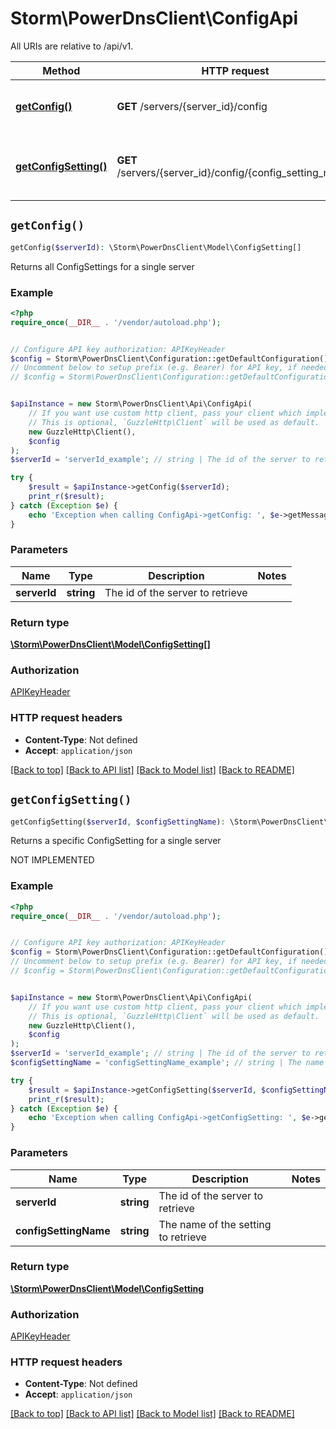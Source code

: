 # Storm\PowerDnsClient\ConfigApi

All URIs are relative to /api/v1.

Method | HTTP request | Description
------------- | ------------- | -------------
[**getConfig()**](ConfigApi.md#getConfig) | **GET** /servers/{server_id}/config | Returns all ConfigSettings for a single server
[**getConfigSetting()**](ConfigApi.md#getConfigSetting) | **GET** /servers/{server_id}/config/{config_setting_name} | Returns a specific ConfigSetting for a single server


## `getConfig()`

```php
getConfig($serverId): \Storm\PowerDnsClient\Model\ConfigSetting[]
```

Returns all ConfigSettings for a single server

### Example

```php
<?php
require_once(__DIR__ . '/vendor/autoload.php');


// Configure API key authorization: APIKeyHeader
$config = Storm\PowerDnsClient\Configuration::getDefaultConfiguration()->setApiKey('X-API-Key', 'YOUR_API_KEY');
// Uncomment below to setup prefix (e.g. Bearer) for API key, if needed
// $config = Storm\PowerDnsClient\Configuration::getDefaultConfiguration()->setApiKeyPrefix('X-API-Key', 'Bearer');


$apiInstance = new Storm\PowerDnsClient\Api\ConfigApi(
    // If you want use custom http client, pass your client which implements `GuzzleHttp\ClientInterface`.
    // This is optional, `GuzzleHttp\Client` will be used as default.
    new GuzzleHttp\Client(),
    $config
);
$serverId = 'serverId_example'; // string | The id of the server to retrieve

try {
    $result = $apiInstance->getConfig($serverId);
    print_r($result);
} catch (Exception $e) {
    echo 'Exception when calling ConfigApi->getConfig: ', $e->getMessage(), PHP_EOL;
}
```

### Parameters

Name | Type | Description  | Notes
------------- | ------------- | ------------- | -------------
 **serverId** | **string**| The id of the server to retrieve |

### Return type

[**\Storm\PowerDnsClient\Model\ConfigSetting[]**](../Model/ConfigSetting.md)

### Authorization

[APIKeyHeader](../../README.md#APIKeyHeader)

### HTTP request headers

- **Content-Type**: Not defined
- **Accept**: `application/json`

[[Back to top]](#) [[Back to API list]](../../README.md#endpoints)
[[Back to Model list]](../../README.md#models)
[[Back to README]](../../README.md)

## `getConfigSetting()`

```php
getConfigSetting($serverId, $configSettingName): \Storm\PowerDnsClient\Model\ConfigSetting
```

Returns a specific ConfigSetting for a single server

NOT IMPLEMENTED

### Example

```php
<?php
require_once(__DIR__ . '/vendor/autoload.php');


// Configure API key authorization: APIKeyHeader
$config = Storm\PowerDnsClient\Configuration::getDefaultConfiguration()->setApiKey('X-API-Key', 'YOUR_API_KEY');
// Uncomment below to setup prefix (e.g. Bearer) for API key, if needed
// $config = Storm\PowerDnsClient\Configuration::getDefaultConfiguration()->setApiKeyPrefix('X-API-Key', 'Bearer');


$apiInstance = new Storm\PowerDnsClient\Api\ConfigApi(
    // If you want use custom http client, pass your client which implements `GuzzleHttp\ClientInterface`.
    // This is optional, `GuzzleHttp\Client` will be used as default.
    new GuzzleHttp\Client(),
    $config
);
$serverId = 'serverId_example'; // string | The id of the server to retrieve
$configSettingName = 'configSettingName_example'; // string | The name of the setting to retrieve

try {
    $result = $apiInstance->getConfigSetting($serverId, $configSettingName);
    print_r($result);
} catch (Exception $e) {
    echo 'Exception when calling ConfigApi->getConfigSetting: ', $e->getMessage(), PHP_EOL;
}
```

### Parameters

Name | Type | Description  | Notes
------------- | ------------- | ------------- | -------------
 **serverId** | **string**| The id of the server to retrieve |
 **configSettingName** | **string**| The name of the setting to retrieve |

### Return type

[**\Storm\PowerDnsClient\Model\ConfigSetting**](../Model/ConfigSetting.md)

### Authorization

[APIKeyHeader](../../README.md#APIKeyHeader)

### HTTP request headers

- **Content-Type**: Not defined
- **Accept**: `application/json`

[[Back to top]](#) [[Back to API list]](../../README.md#endpoints)
[[Back to Model list]](../../README.md#models)
[[Back to README]](../../README.md)
